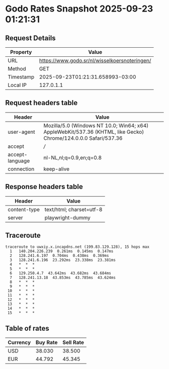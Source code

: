 # Godo Rates Snapshot 2025-09-23 01:21:31
## Request Details

| Property | Value |
|----------|-------|
| URL | https://www.godo.sr/nl/wisselkoersnoteringen/ |
| Method | GET |
| Timestamp | 2025-09-23T01:21:31.658993-03:00 |
| Local IP | 127.0.1.1 |
    
## Request headers table

| Header | Value |
|--------|-------|
| user-agent | Mozilla/5.0 (Windows NT 10.0; Win64; x64) AppleWebKit/537.36 (KHTML, like Gecko) Chrome/124.0.0.0 Safari/537.36 |
| accept | */* |
| accept-language | nl-NL,nl;q=0.9,en;q=0.8 |
| connection | keep-alive |

    
## Response headers table
| Header | Value |
|--------|-------|
| content-type | text/html; charset=utf-8 |
| server | playwright-dummy |

## Traceroute 

```
traceroute to uwxiy.x.incapdns.net (199.83.129.128), 15 hops max
  1   140.204.226.239  0.261ms  0.145ms  0.147ms 
  2   128.241.6.197  0.704ms  0.438ms  0.369ms 
  3   128.241.6.196  23.292ms  23.338ms  23.381ms 
  4   *  *  * 
  5   *  *  * 
  6   129.250.4.7  43.642ms  43.682ms  43.684ms 
  7   128.241.13.18  43.853ms  43.785ms  43.624ms 
  8   *  *  * 
  9   *  *  * 
 10   *  *  * 
 11   *  *  * 
 12   *  *  * 
 13   *  *  * 
 14   *  *  * 
 15   *  *  * 

```


## Table of rates

| Currency | Buy Rate | Sell Rate |
|----------|----------|-----------|
| USD | 38.030 | 38.500 |
| EUR | 44.792 | 45.345 |
